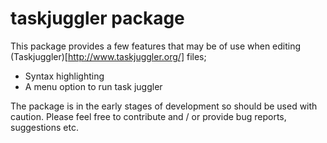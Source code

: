 # taskjuggler package

This package provides a few features that may be of use when editing (Taskjuggler)[http://www.taskjuggler.org/] files;

* Syntax highlighting
* A menu option to run task juggler

The package is in the early stages of development so should be used with caution.  Please feel free to contribute and / or provide bug reports, suggestions etc.
